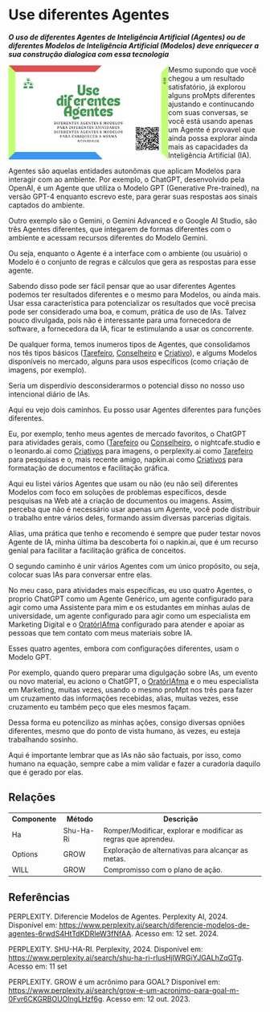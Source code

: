 # Use diferentes Agentes
***O uso de diferentes Agentes de Inteligência Artificial (Agentes) ou de diferentes Modelos de Inteligência Artificial (Modelos) deve enriquecer a sua construção dialogica com essa tecnologia***

<img src="../imagens/cards/016.png"  width="318" height="187" align="left">
Mesmo supondo que você chegou a um resultado satisfatório, já explorou alguns proMpts diferentes ajustando e continucando com suas conversas, se você está usando apenas um Agente é provavel que ainda possa explorar ainda mais as capacidades da Inteligência Artificial (IA).

Agentes são aquelas entidades autonômas que aplicam Modelos para interagir com ao ambiente. Por exemplo, o ChatGPT, desenvolvido pela OpenAI, é um Agente que utiliza o Modelo GPT (Generative Pre-trained), na versão GPT-4 enquanto escrevo este, para gerar suas respostas aos sinais captados do ambiente.

Outro exemplo são o Gemini, o Gemini Advanced e o Google AI Studio, são três Agentes diferentes, que integarem de formas diferentes com o ambiente e acessam recursos diferentes do Modelo Gemini.

Ou seja, enquanto o Agente é a interface com o ambiente (ou usuário) o Modelo é o conjunto de regras e cálculos que gera as respostas para esse agente.

Sabendo disso pode ser fácil pensar que ao usar diferentes Agentes podemos ter resultados diferentes e o mesmo para Modelos, ou ainda mais. Usar essa característica para potencializar os resultados que você precisa pode ser considerado uma boa, e comum, prática de uso de IAs. Talvez pouco divulgada, pois não é interessante para uma fornecedora de software, a fornecedora da IA, ficar te estimulando a usar os concorrente.

De qualquer forma, temos inumeros tipos de Agentes, que consolidamos nos tês tipos básicos ([Tarefeiro](../tipos-de-prompt/tarefeiro.md), [Conselheiro](../tipos-de-prompt/conselheiro.md) e [Criativo](../tipos-de-prompt/criativo.md)), e algums Modelos disponíveis no mercado, alguns para usos específicos (como criação de imagens, por exemplo).

Seria um disperdívio desconsiderarmos o potencial disso no nosso uso intencional diário de IAs.

Aqui eu vejo dois caminhos. Eu posso usar Agentes diferentes para funções diferentes. 

Eu, por exemplo, tenho meus agentes de mercado favoritos, o ChatGPT para atividades gerais, como ([Tarefeiro](../tipos-de-prompt/tarefeiro.md) ou [Conselheiro](../tipos-de-prompt/conselheiro.md), o nightcafe.studio e o leonardo.ai como [Criativos](../tipos-de-prompt/criativo.md) para imagens, o perplexity.ai como [Tarefeiro](../tipos-de-prompt/tarefeiro.md) para pesquisas e o, mais recente amigo, napkin.ai como  [Criativos](../tipos-de-prompt/criativo.md) para formatação de documentos e facilitação gráfica.

Aqui eu listei vários Agentes que usam ou não (eu não sei) diferentes Modelos com foco em soluções de problemas específicos, desde pesquisas na Web até a criação de documentos ou imagens. Assim, perceba que não é necessário usar apenas um Agente, você pode distribuir o trabalho entre vários deles, formando assim diversas parcerias digitais.

Alias, uma prática que tenho e recomendo é sempre que puder testar novos Agente de IA, minha última ba descoberta foi o napkin.ai, que é um recurso genial para facilitar a facilitação gráfica de conceitos.

O segundo caminho é unir vários Agentes com um único propósito, ou seja, colocar suas IAs para conversar entre elas. 

No meu caso, para atividades mais específicas, eu uso quatro Agentes, o proprio ChatGPT como um Agente Genérico, um agente configurado para agir como uma Assistente para mim e os estudantes em minhas aulas de universidade, um agente configurado para agir como um especialista em Marketing Digital e o [OratórIAfma](http://bit.ly/oratoriafma) configurado para atender e apoiar as pessoas que tem contato com meus materiais sobre IA. 

Esses quatro agentes, embora com configurações diferentes, usam o Modelo GPT.

Por exemplo, quando quero preparar uma digulgação sobre IAs, um evento ou novo material, eu aciono o ChatGPT, o [OratórIAfma](http://bit.ly/oratoriafma) e o meu especialísta em Marketing, muitas vezes, usando o mesmo proMpt nos três para fazer um cruzamento das informações recebidas, alias, muitas vezes, esse cruzamento eu também peço que eles mesmos façam.

Dessa forma eu potencilizo as minhas ações, consigo diversas opniões diferentes, mesmo que do ponto de vista humano, às vezes, eu esteja trabalhando sosinho.

Aqui é importante lembrar que as IAs não são factuais, por isso, como humano na equação, sempre cabe a mim validar e fazer a curadoria daquilo que é gerado por elas.

## Relações
<table>
<tr>
  <th>Componente</th>	<th>Método</th>	<th>Descrição</th>
</tr>
<tr>
  <td>Ha</td><td>Shu-Ha-Ri</td><td>	Romper/Modificar, explorar e modificar as regras que aprendeu.</td>
</tr>
<tr>
  <td>Options</td><td>GROW</td><td> Exploração de alternativas para alcançar as metas.</td>
</tr>  
<tr>
  <td>WILL</td><td>GROW</td><td> Compromisso com o plano de ação.</td>
</tr>  
</table>

## Referências
PERPLEXITY. Diferencie Modelos de Agentes. Perplexity AI, 2024. Disponível em: https://www.perplexity.ai/search/diferencie-modelos-de-agentes-6rwdS4HtTdKDRleW3fNfAA. Acesso em: 12 set. 2024.

PERPLEXITY. SHU-HA-RI. Perplexity, 2024. Disponível em: https://www.perplexity.ai/search/shu-ha-ri-rIusHjlWRGiYJGALhZqGTg. Acesso em: 11 set

PERPLEXITY. GROW é um acrônimo para GOAL? Disponível em: https://www.perplexity.ai/search/grow-e-um-acronimo-para-goal-m-0Fvr6CKGRBOUOlngLHzf6g. Acesso em: 12 out. 2023.

